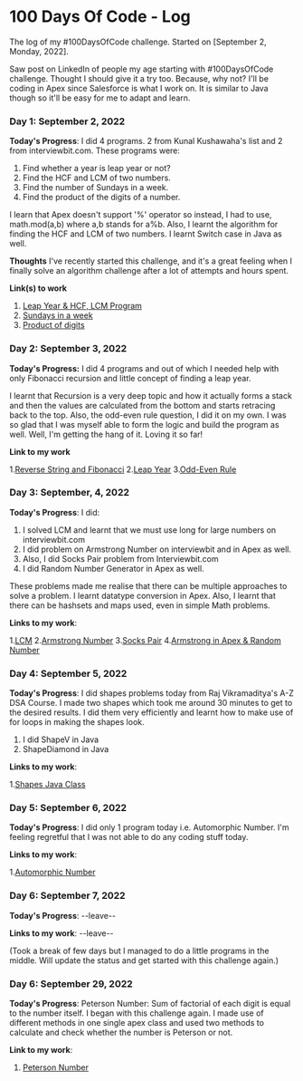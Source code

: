 # 100 Days Of Code - Log

The log of my #100DaysOfCode challenge. Started on [September 2, Monday, 2022].

Saw post on LinkedIn of people my age starting with #100DaysOfCode challenge. Thought I should give it a try too. Because, why not?
I'll be coding in Apex since Salesforce is what I work on. It is similar to Java though so it'll be easy for me to adapt and learn.

### Day 1: September 2, 2022

**Today's Progress**: I did 4 programs. 2 from Kunal Kushawaha's list and 2 from interviewbit.com.
These programs were:

1. Find whether a year is leap year or not?
2. Find the HCF and LCM of two numbers.
3. Find the number of Sundays in a week.
4. Find the product of the digits of a number.

I learn that Apex doesn't support '%' operator so instead, I had to use, math.mod(a,b) where a,b stands for a%b. Also, I learnt the algorithm for finding the HCF and LCM of two numbers. I learnt Switch case in Java as well.

**Thoughts** I've recently started this challenge, and it's a great feeling when I finally solve an algorithm challenge after a lot of attempts and hours spent.

**Link(s) to work**

1. [Leap Year & HCF, LCM Program](https://github.com/SrajatMathur/100-days-of-code-srajat/blob/master/X100DaysOfCode/force-app/main/default/classes/Day1.cls)
2. [Sundays in a week ](https://www.interviewbit.com/problems/number-of-sundays/)
3. [Product of digits](https://www.interviewbit.com/problems/product-of-digits/)

### Day 2: September 3, 2022

**Today's Progress:** I did 4 programs and out of which I needed help with only Fibonacci recursion and little concept of finding a leap year.

I learnt that Recursion is a very deep topic and how it actually forms a stack and then the values are calculated from the bottom and starts retracing back to the top. Also, the odd-even rule question, I did it on my own. I was so glad that I was myself able to form the logic and build the program as well. Well, I'm getting the hang of it. Loving it so far!

**Link to my work**

1.[Reverse String and Fibonacci](https://github.com/SrajatMathur/100-days-of-code-srajat/blob/master/X100DaysOfCode/force-app/main/default/classes/Day2.cls) 
2.[Leap Year](https://www.interviewbit.com/problems/leap-year/) 
3.[Odd-Even Rule](https://www.interviewbit.com/problems/odd-even-rule/)

### Day 3: September, 4, 2022

**Today's Progress**: I did:

1. I solved LCM and learnt that we must use long for large numbers on interviewbit.com
2. I did problem on Armstrong Number on interviewbit and in Apex as well.
3. Also, I did Socks Pair problem from Interviewbit.com
4. I did Random Number Generator in Apex as well.

These problems made me realise that there can be multiple approaches to solve a problem. I learnt datatype conversion in Apex. Also, I learnt that there can be hashsets and maps used, even in simple Math problems.

**Links to my work**:

1.[LCM](https://www.interviewbit.com/problems/lowest-common-multiple-lcm/)
2.[Armstrong Number](https://www.interviewbit.com/problems/armstrong-number/)
3.[Socks Pair](https://www.interviewbit.com/problems/socks-pair/)
4.[Armstrong in Apex & Random Number](https://github.com/SrajatMathur/100-days-of-code-srajat/blob/master/X100DaysOfCode/force-app/main/default/classes/Day3.cls)


### Day 4: September 5, 2022

**Today's Progress**: I did shapes problems today from Raj Vikramaditya's A-Z DSA Course. I made two shapes which took me around 30 minutes to get to the desired results. I did them very efficiently and learnt how to make use of for loops in making the shapes look.

1. I did ShapeV in Java
2. ShapeDiamond in Java

**Links to my work**: 

1.[Shapes Java Class](https://github.com/SrajatMathur/100-days-of-code-srajat/blob/master/Java%20Programs/StarShapes.java)


### Day 5: September 6, 2022

**Today's Progress**: I did only 1 program today i.e. Automorphic Number. I'm feeling regretful that I was not able to do any coding stuff today.

**Links to my work**:

1.[Automorphic Number](https://github.com/SrajatMathur/100-days-of-code-srajat/blob/master/X100DaysOfCode/force-app/main/default/classes/Day4.cls)


### Day 6: September 7, 2022

**Today's Progress**: --leave--


**Links to my work**: --leave--

(Took a break of few days but I managed to do a little programs in the middle. Will update the status and get started with this challenge again.)


### Day 6: September 29, 2022

**Today's Progress**: Peterson Number: Sum of factorial of each digit is equal to the number itself. I began with this challenge again. I made use of different methods in one single apex class and used two methods to calculate and check whether the number is Peterson or not.

**Link to my work**: 
1. [Peterson Number](https://github.com/SrajatMathur/100-days-of-code-srajat/blob/master/X100DaysOfCode/force-app/main/default/classes/Day6.cls)